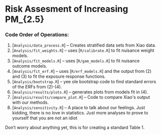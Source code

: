 
# Risk Assesment of Increasing PM_{2.5}

### Code Order of Operations:

1. [`Analysis/data_process.R`] – Creates stratified data sets from Xiao data.
2. [`Analysis/fit_weights.R`] – uses [`R/calibrate.R`] to fit nuisance weight models.
3. [`Analysis/fit_models.R`] – uses [`R/gam_models.R`] to fit nuisance outcome models.
4. [`Analysis/fit_erf.R`] – uses [`R/erf_models.R`] and the output from (2) and (3) to fit the exposure response functions.
5. [`Analysis/bootstrap.R`] – yee ole bootstrap code to find standard errors of the ERFs from (2)-(4).
6. [`Analysis/results/plots.R`] – generates plots from models fit in (4).
7. [`Analysis/results/compare_plot.R`] – Code to compare Xiao's output with our methods.
8. [`Analysis/sensitivity.R`] – A place to talk about our feelings. Just kidding, there is no love in statistics. Just more analyses to prove to yourself that you are not an idiot

Don’t worry about anything yet, this is for creating a standard Table 1.
